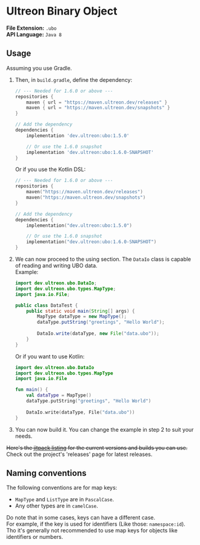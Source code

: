 # Ultreon Binary Object
**File Extension:** `.ubo`  
**API Language:** `Java 8`  

## Usage
Assuming you use Gradle.
1. Then, in `build.gradle`, define the dependency:  
    ```gradle
    // --- Needed for 1.6.0 or above ---
    repositories {
        maven { url = "https://maven.ultreon.dev/releases" }
        maven { url = "https://maven.ultreon.dev/snapshots" }
    }
    
    // Add the dependency
    dependencies {
        implementation 'dev.ultreon:ubo:1.5.0'
   
        // Or use the 1.6.0 snapshot
        implementation 'dev.ultreon:ubo:1.6.0-SNAPSHOT'
    }
    ```
    Or if you use the Kotlin DSL:
    ```kotlin
    // --- Needed for 1.6.0 or above ---
    repositories {
        maven("https://maven.ultreon.dev/releases")
        maven("https://maven.ultreon.dev/snapshots")
    }
   
    // Add the dependency
    dependencies {
        implementation("dev.ultreon:ubo:1.5.0")
   
        // Or use the 1.6.0 snapshot
        implementation("dev.ultreon:ubo:1.6.0-SNAPSHOT")
    } 
2. We can now proceed to the using section. The `DataIo` class is capable of reading and writing UBO data.  
    Example:
   ```java
   import dev.ultreon.ubo.DataIo;
   import dev.ultreon.ubo.types.MapType;
   import java.io.File;
   
   public class DataTest {
       public static void main(String[] args) {
           MapType dataType = new MapType();
           dataType.putString("greetings", "Hello World");
           
           DataIo.write(dataType, new File("data.ubo"));
       }
   }
   ```
   Or if you want to use Kotlin:
   ```kotlin
   import dev.ultreon.ubo.DataIo
   import dev.ultreon.ubo.types.MapType
   import java.io.File
   
   fun main() {
       val dataType = MapType()
       dataType.putString("greetings", "Hello World")
       
       DataIo.write(dataType, File("data.ubo"))
   }
   ```
3. You can now build it. You can change the example in step 2 to suit your needs. 

~~Here's the [jitpack listing](https://jitpack.io/#dev.ultreon/ubo) for the current versions and builds you can use.~~
Check out the project's 'releases' page for latest releases.

## Naming conventions
The following conventions are for map keys:
 * `MapType` and `ListType` are in `PascalCase`.
 * Any other types are in `camelCase`.

Do note that in some cases, keys can have a different case.  
For example, if the key is used for identifiers (Like those: `namespace:id`).  
Tho it's generally not recommended to use map keys for objects like identifiers or numbers.
